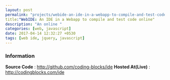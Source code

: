```yaml
---
layout: post
permalink: "projects/webide-an-ide-in-a-webapp-to-compile-and-test-code-online"
title:"WebIDE: An IDE in a Webapp to compile and test code online"
description: "An online "
categories: [web, javascript]
date: 2017-04-14 12:32:27 +0530
tags: [web ide, jquery, javascript]
---
```



### Information

**Source Code** : <http://github.com/coding-blocks/ide>
**Hosted At(Live)** : <http://codingblocks.com/ide>

